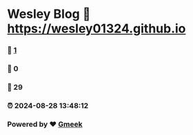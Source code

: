 # Wesley Blog :link: https://wesley01324.github.io 
### :page_facing_up: [1](https://wesley01324.github.io/tag.html) 
### :speech_balloon: 0 
### :hibiscus: 29 
### :alarm_clock: 2024-08-28 13:48:12 
### Powered by :heart: [Gmeek](https://github.com/Meekdai/Gmeek)
